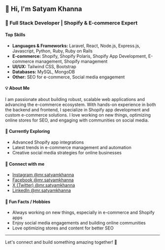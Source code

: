 ## 👋 Hi, I'm Satyam Khanna

### 🚀 Full Stack Developer | Shopify & E-commerce Expert

#### Top Skills
- **Languages & Frameworks:** Laravel, React, Node.js, Express.js, Javascript, Python, Ruby, Ruby on Rails
- **E-commerce:** Shopify, Shopify Polaris, Shopify App Development, E-commerce management, Shopify management
- **UI/UX:** Tailwind CSS, Bootstrap
- **Databases:** MySQL, MongoDB
- **Other:** SEO for e-commerce, Social media engagement

#### 💡 About Me
I am passionate about building robust, scalable web applications and advancing the e-commerce ecosystem. With hands-on experience in both the backend and frontend, I specialize in Shopify app development and custom e-commerce solutions. I love working on new things, optimizing online stores for SEO, and engaging with communities on social media.

#### 🌱 Currently Exploring
- Advanced Shopify app integrations
- Latest trends in e-commerce management and automation
- Creative social media strategies for online businesses

#### 🔗 Connect with me
- [Instagram @mr.satyamkhanna](https://instagram.com/mr.satyamkhanna)
- [Facebook @mr.satyamkhanna](https://facebook.com/mr.satyamkhanna)
- [X (Twitter) @mr.satyamkhanna](https://x.com/mr.satyamkhanna)
- [LinkedIn @mr.satyamkhanna](https://linkedin.com/in/mr.satyamkhanna)

#### 🎯 Fun Facts / Hobbies
- Always working on new things, especially in e-commerce and Shopify apps
- Enjoy social media engagements and building online communities
- Love optimizing stores and content for better SEO

---

Let's connect and build something amazing together! 🚀

